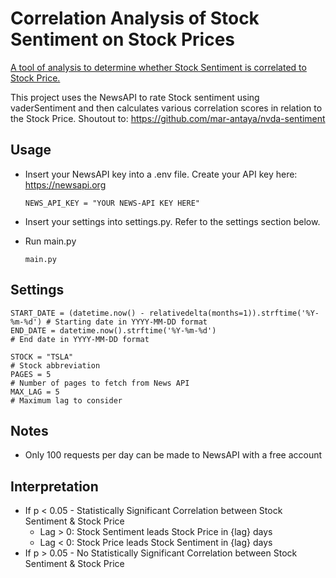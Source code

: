 # Correlation Analysis of Stock Sentiment on Stock Prices
<ins>A tool of analysis to determine whether Stock Sentiment is correlated to Stock Price.</ins> 

This project uses the NewsAPI to rate Stock sentiment using vaderSentiment and then calculates various correlation scores in relation to the Stock Price. Shoutout to: https://github.com/mar-antaya/nvda-sentiment

## Usage
- Insert your NewsAPI key into a .env file. Create your API key here: https://newsapi.org
  ````
  NEWS_API_KEY = "YOUR NEWS-API KEY HERE"
  ````
- Insert your settings into settings.py. Refer to the settings section below.

- Run main.py
  ````
  main.py 
  ````

## Settings

  ````
  START_DATE = (datetime.now() - relativedelta(months=1)).strftime('%Y-%m-%d') # Starting date in YYYY-MM-DD format
  END_DATE = datetime.now().strftime('%Y-%m-%d')                               # End date in YYYY-MM-DD format
  
  STOCK = "TSLA"                                                               # Stock abbreviation
  PAGES = 5                                                                    # Number of pages to fetch from News API
  MAX_LAG = 5                                                                  # Maximum lag to consider
  ````

## Notes
- Only 100 requests per day can be made to NewsAPI with a free account

## Interpretation
- If p < 0.05 - Statistically Significant Correlation between Stock Sentiment & Stock Price 
    - Lag > 0: Stock Sentiment leads Stock Price in {lag} days
    - Lag < 0: Stock Price leads Stock Sentiment in {lag} days
- If p > 0.05 - No Statistically Significant Correlation between Stock Sentiment & Stock Price 


